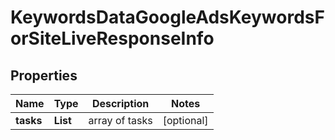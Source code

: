 # KeywordsDataGoogleAdsKeywordsForSiteLiveResponseInfo


## Properties

| Name | Type | Description | Notes |
|------------ | ------------- | ------------- | -------------|
**tasks** | **List<KeywordsDataGoogleAdsKeywordsForSiteLiveTaskInfo>** | array of tasks |[optional]|
